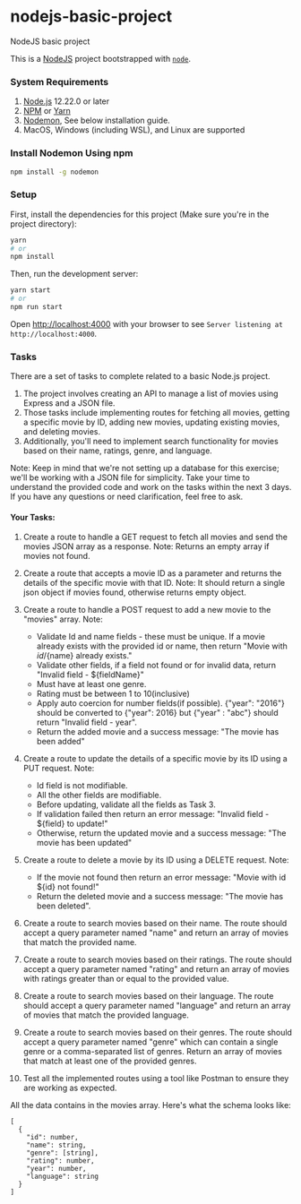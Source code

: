 # nodejs-basic-project

NodeJS basic project

This is a [NodeJS](https://nodejs.org/en) project bootstrapped with [`node`](https://nodejs.org/en/docs/guides/getting-started-guide).

### System Requirements

1. [Node.js](https://nodejs.org/en/) 12.22.0 or later
2. [NPM](https://www.npmjs.com/) or [Yarn](https://yarnpkg.com/)
3. [Nodemon](https://www.npmjs.com/package/nodemon), See below installation guide.
4. MacOS, Windows (including WSL), and Linux are supported

### Install Nodemon Using npm

```bash
npm install -g nodemon
```

### Setup

First, install the dependencies for this project (Make sure you're in the project directory):

```bash
yarn
# or
npm install
```

Then, run the development server:

```bash
yarn start
# or
npm run start
```

Open [http://localhost:4000](http://localhost:4000) with your browser to see `Server listening at http://localhost:4000`.

### Tasks

There are a set of tasks to complete related to a basic Node.js project.

1. The project involves creating an API to manage a list of movies using Express and a JSON file.
2. Those tasks include implementing routes for fetching all movies, getting a specific movie by ID, adding new movies, updating existing movies, and deleting movies.
3. Additionally, you'll need to implement search functionality for movies based on their name, ratings, genre, and language.

Note: Keep in mind that we're not setting up a database for this exercise; we'll be working with a JSON file for simplicity. Take your time to understand the provided code and work on the tasks within the next 3 days. If you have any questions or need clarification, feel free to ask.

#### Your Tasks:

1. Create a route to handle a GET request to fetch all movies and send the movies JSON array as a response. Note: Returns an empty array if movies not found.

2. Create a route that accepts a movie ID as a parameter and returns the details of the specific movie with that ID. Note: It should return a single json object if movies found, otherwise returns empty object.

3. Create a route to handle a POST request to add a new movie to the "movies" array. Note:

   - Validate Id and name fields - these must be unique. If a movie already exists with the provided id or name, then return "Movie with ${id}/${name} already exists."
   - Validate other fields, if a field not found or for invalid data, return "Invalid field - ${fieldName}"
   - Must have at least one genre.
   - Rating must be between 1 to 10(inclusive)
   - Apply auto coercion for number fields(if possible). {"year": "2016"} should be converted to {"year": 2016} but {"year" : "abc"} should return "Invalid field - year".
   - Return the added movie and a success message: "The movie has been added"

4. Create a route to update the details of a specific movie by its ID using a PUT request. Note:

   - Id field is not modifiable.
   - All the other fields are modifiable.
   - Before updating, validate all the fields as Task 3.
   - If validation failed then return an error message: "Invalid field - ${field} to update!"
   - Otherwise, return the updated movie and a success message: "The movie has been updated"

5. Create a route to delete a movie by its ID using a DELETE request. Note:

   - If the movie not found then return an error message: "Movie with id ${id} not found!"
   - Return the deleted movie and a success message: "The movie has been deleted".

6. Create a route to search movies based on their name. The route should accept a query parameter named "name" and return an array of movies that match the provided name.

7. Create a route to search movies based on their ratings. The route should accept a query parameter named "rating" and return an array of movies with ratings greater than or equal to the provided value.

8. Create a route to search movies based on their language. The route should accept a query parameter named "language" and return an array of movies that match the provided language.

9. Create a route to search movies based on their genres. The route should accept a query parameter named "genre" which can contain a single genre or a comma-separated list of genres. Return an array of movies that match at least one of the provided genres.

10. Test all the implemented routes using a tool like Postman to ensure they are working as expected.

All the data contains in the movies array. Here's what the schema looks like:

```
[
  {
    "id": number,
    "name": string,
    "genre": [string],
    "rating": number,
    "year": number,
    "language": string
  }
]
```

